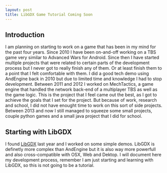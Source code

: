 ```yaml
---
layout: post
title: LibGDX Game Tutorial Coming Soon
---
```


Introduction
------------

I am planning on starting to work on a game that has been in my mind for the past four years. Since 2010 I have been on-and-off working on a TBS game very similar to Advanced Wars for Android. Since then I have started multiple projects that were related to certain parts of the development process but I never got to really finish any of them. Or at least finish them to a point that I felt comfortable with them. I did a good tech demo using AndEngine back in 2010 but due to limited time and knowledge I had to stop development. Between 2011 and 2012 I worked on MechTactics, a game engine that handled the network back-end of a multiplayer TBS as well as the game logic. This is the project that I feel came out the best, as I got to achieve the goals that I set for the project. But because of work, research and school, I did not have enought time to work on this sort of side projects. Between 2013 and now I still managed to squeeze some small projects, couple python games and a small java project that I did for school.

Starting with LibGDX
--------------------

I found [LibGDX]("https://libgdx.badlogicgames.com/) last year and I worked on some simple demos. LibGDX is definetly more complex than AndEngine but it is also way more powerfull and also cross-compatible with OSX, Web and Dektop. I will document here my development process, remember I am just starting and learning with LibGDX, so this is not going to be a tutorial.

